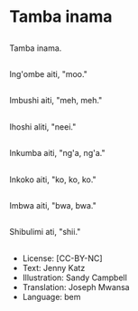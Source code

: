 # Tamba inama

##
Tamba inama.

##
Ing'ombe aiti, "moo."

##
Imbushi aiti, "meh, meh."

##
Ihoshi aliti, "neei."

##
Inkumba aiti, "ng'a, ng'a."

##
Inkoko aiti, "ko, ko, ko."

##
Imbwa aiti, "bwa, bwa."

##
Shibulimi ati, "shii."

##
* License: [CC-BY-NC]
* Text: Jenny Katz
* Illustration: Sandy Campbell
* Translation: Joseph Mwansa
* Language: bem
